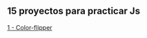 ## 15 proyectos para practicar Js

[1 - Color-flipper](https://santiagoivan.github.io/01-color-flipper/setup)
